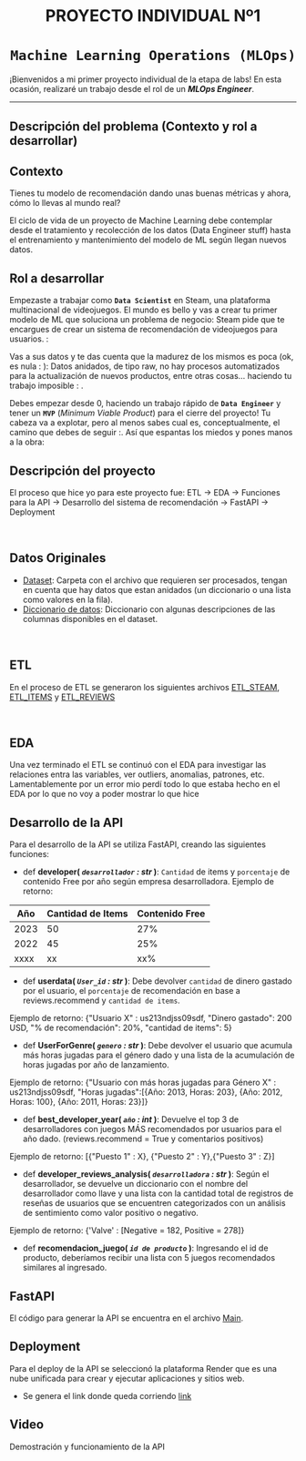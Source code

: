 # <h1 align=center> **PROYECTO INDIVIDUAL Nº1** </h1>

# <h1 align=center>**`Machine Learning Operations (MLOps)`**</h1>

¡Bienvenidos a mi primer proyecto individual de la etapa de labs! En esta ocasión, realizaré un trabajo desde el rol de un ***MLOps Engineer***.

<hr>  

## **Descripción del problema (Contexto y rol a desarrollar)**

## Contexto

Tienes tu modelo de recomendación dando unas buenas métricas y ahora, cómo lo llevas al mundo real?

El ciclo de vida de un proyecto de Machine Learning debe contemplar desde el tratamiento y recolección de los datos (Data Engineer stuff) hasta el entrenamiento y mantenimiento del modelo de ML según llegan nuevos datos.


## Rol a desarrollar

Empezaste a trabajar como **`Data Scientist`** en Steam, una plataforma multinacional de videojuegos. El mundo es bello y vas a crear tu primer modelo de ML que soluciona un problema de negocio: Steam pide que te encargues de crear un sistema de recomendación de videojuegos para usuarios. :

Vas a sus datos y te das cuenta que la madurez de los mismos es poca (ok, es nula : ): Datos anidados, de tipo raw, no hay procesos automatizados para la actualización de nuevos productos, entre otras cosas… haciendo tu trabajo imposible : . 

Debes empezar desde 0, haciendo un trabajo rápido de **`Data Engineer`** y tener un **`MVP`** (_Minimum Viable Product_) para el cierre del proyecto! Tu cabeza va a explotar, pero al menos sabes cual es, conceptualmente, el camino que debes de seguir :. Así que espantas los miedos y pones manos a la obra:

## Descripción del proyecto

El proceso que hice yo para este proyecto fue: ETL -> EDA -> Funciones para la API -> Desarrollo del sistema de recomendación -> FastAPI -> Deployment

<br/>

## **Datos Originales**

+ [Dataset](https://drive.google.com/drive/folders/1HqBG2-sUkz_R3h1dZU5F2uAzpRn7BSpj): Carpeta con el archivo que requieren ser procesados, tengan en cuenta que hay datos que estan anidados (un diccionario o una lista como valores en la fila).
+ [Diccionario de datos](https://docs.google.com/spreadsheets/d/1-t9HLzLHIGXvliq56UE_gMaWBVTPfrlTf2D9uAtLGrk/edit?usp=drive_link): Diccionario con algunas descripciones de las columnas disponibles en el dataset.
<br/>

## ETL

En el proceso de ETL se generaron los siguientes archivos [ETL_STEAM](ETL_Juegos.ipynb), [ETL_ITEMS](ETL_Items.ipynb) y [ETL_REVIEWS](ETL_Reviews.ipynb)

<br/>

## EDA

Una vez terminado el ETL  se continuó con el EDA para investigar las relaciones entra las variables, ver outliers, anomalias, patrones, etc. 
Lamentablemente por un error mio perdí todo lo que estaba hecho en el EDA por lo que no voy a poder mostrar lo que hice

## Desarrollo de la API

Para el desarrollo de la API se utiliza FastAPI, creando las siguientes funciones:
+ def **developer( *`desarrollador` : str* )**:
    `Cantidad` de items y `porcentaje` de contenido Free por año según empresa desarrolladora. 
Ejemplo de retorno:

| Año  | Cantidad de Items | Contenido Free  |
|------|-------------------|------------------|
| 2023 | 50                | 27%              |
| 2022 | 45                | 25%              |
| xxxx | xx                | xx%              |


+ def **userdata( *`User_id` : str* )**:
    Debe devolver `cantidad` de dinero gastado por el usuario, el `porcentaje` de recomendación en base a reviews.recommend y `cantidad de items`.

Ejemplo de retorno: {"Usuario X" : us213ndjss09sdf, "Dinero gastado": 200 USD, "% de recomendación": 20%, "cantidad de items": 5}

+ def **UserForGenre( *`genero` : str* )**:
    Debe devolver el usuario que acumula más horas jugadas para el género dado y una lista de la acumulación de horas jugadas por año de lanzamiento.

Ejemplo de retorno: {"Usuario con más horas jugadas para Género X" : us213ndjss09sdf,
			     "Horas jugadas":[{Año: 2013, Horas: 203}, {Año: 2012, Horas: 100}, {Año: 2011, Horas: 23}]}
	
+ def **best_developer_year( *`año` : int* )**:
   Devuelve el top 3 de desarrolladores con juegos MÁS recomendados por usuarios para el año dado. (reviews.recommend = True y comentarios positivos)
  
Ejemplo de retorno: [{"Puesto 1" : X}, {"Puesto 2" : Y},{"Puesto 3" : Z}]

+ def **developer_reviews_analysis( *`desarrolladora` : str* )**:
    Según el desarrollador, se devuelve un diccionario con el nombre del desarrollador como llave y una lista con la cantidad total 
    de registros de reseñas de usuarios que se encuentren categorizados con un análisis de sentimiento como valor positivo o negativo.

Ejemplo de retorno: {'Valve' : [Negative = 182, Positive = 278]}

+ def **recomendacion_juego( *`id de producto`* )**:
    Ingresando el id de producto, deberíamos recibir una lista con 5 juegos recomendados similares al ingresado.

## FastAPI

El código para generar la API se encuentra en el archivo [Main](/main.py).

## Deployment
Para el deploy de la API se seleccionó la plataforma Render que es una nube unificada para crear y ejecutar aplicaciones y sitios web.

* Se genera el link donde queda corriendo [link](https://proyecto-individual-maxi-1.onrender.com)

## Video
Demostración y funcionamiento de la API 



  














